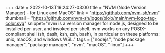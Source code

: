 +++ date = 2022-10-13T19:24:27-03:00 title = "NVM (Node Version Manager) - for Linux and MacOS" link = "https://github.com/nvm-sh/nvm" thumbnail = "https://github.com/nvm-sh/logos/blob/main/nvm-logo-tag-color.svg" snippet="nvm is a version manager for node.js, designed to be installed per-user, and invoked per-shell. nvm works on any POSIX-compliant shell (sh, dash, ksh, zsh, bash), in particular on these platforms: unix, macOS, and windows WSL." tags = ["nodejs", "node package manager", "package manager", "nvm", "macOS", "linux"] +++
